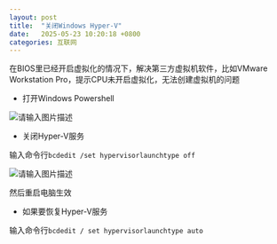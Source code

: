 ```yaml
---
layout: post
title:  "关闭Windows Hyper-V"
date:   2025-05-23 10:20:18 +0800
categories: 互联网
---
```


在BIOS里已经开启虚拟化的情况下，解决第三方虚拟机软件，比如VMware Workstation Pro，提示CPU未开启虚拟化，无法创建虚拟机的问题

- 打开Windows Powershell

![请输入图片描述][1]

- 关闭Hyper-V服务

输入命令行`bcdedit /set hypervisorlaunchtype off`

![请输入图片描述][2]

然后重启电脑生效

- 如果要恢复Hyper-V服务

输入命令行`bcdedit / set hypervisorlaunchtype auto`


  [1]: https://f80386d.webp.li/file/img-hub/1747967030963_1742315298145.jpg
  [2]: https://f80386d.webp.li/file/img-hub/1747967034021_1742315306890.jpg